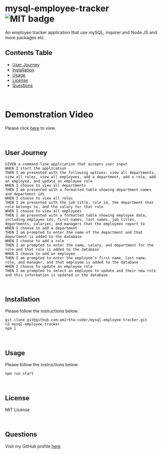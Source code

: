 # mysql-employee-tracker<br>![MIT badge](https://img.shields.io/badge/MIT-License-green)

An employee tracker application that use mySQL, inquirer and Node.JS and more packages etc.
<br>

## Contents Table

- [User Journey](#User-Journey)
- [Installation](#installation)
- [Usage](#usage)
- [License](#license)
- [Questions](#questions)

<br>

# Demonstration Video

Please click [here](https://www.loom.com/share/8258b1d6b0024506accf2bf6faae3a99) to view.

<br>

## User Journey

```
GIVEN a command-line application that accepts user input
WHEN I start the application
THEN I am presented with the following options: view all departments, view all roles, view all employees, add a department, add a role, add an employee, and update an employee role
WHEN I choose to view all departments
THEN I am presented with a formatted table showing department names and department ids
WHEN I choose to view all roles
THEN I am presented with the job title, role id, the department that role belongs to, and the salary for that role
WHEN I choose to view all employees
THEN I am presented with a formatted table showing employee data, including employee ids, first names, last names, job titles, departments, salaries, and managers that the employees report to
WHEN I choose to add a department
THEN I am prompted to enter the name of the department and that department is added to the database
WHEN I choose to add a role
THEN I am prompted to enter the name, salary, and department for the role and that role is added to the database
WHEN I choose to add an employee
THEN I am prompted to enter the employee’s first name, last name, role, and manager, and that employee is added to the database
WHEN I choose to update an employee role
THEN I am prompted to select an employee to update and their new role and this information is updated in the database
```

<br>

## Installation

Please follow the instructions below:

```
git clone git@github.com:amirtha-coder/mysql-employee-tracker.git
cd mysql-employee-tracker
npm i
```

<br>

## Usage

Please follow the instructions below:

```
npm run start
```

<br>

## License

MIT License

<br>

## Questions

Visit my GitHub profile [here](https://github.com/amirtha-coder)
